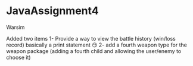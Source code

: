 # JavaAssignment4
Warsim

Added two items
1- Provide a way to view the battle history (win/loss record) basically a print statement 😏
2- add a fourth weapon type for the weapon package (adding a fourth child and allowing the user/enemy to choose it)

